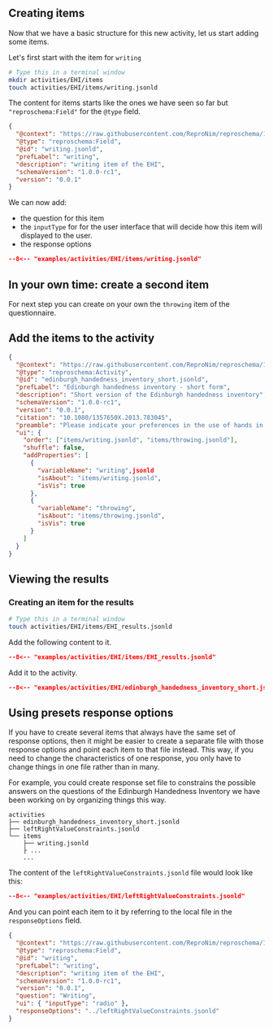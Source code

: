 ## Creating items

Now that we have a basic structure for this new activity, let us start adding some items.

Let's first start with the item for `writing`

```bash
# Type this in a terminal window
mkdir activities/EHI/items
touch activities/EHI/items/writing.jsonld
```

The content for items starts like the ones we have seen so far but
`"reproschema:Field"` for the `@type` field.

```json linenums="1"
{
  "@context": "https://raw.githubusercontent.com/ReproNim/reproschema/1.0.0-rc1/contexts/generic",
  "@type": "reproschema:Field",
  "@id": "writing.jsonld",
  "prefLabel": "writing",
  "description": "writing item of the EHI",
  "schemaVersion": "1.0.0-rc1",
  "version": "0.0.1"
}
```

We can now add:

-   the question for this item
-   the `inputType` for for the user interface that will decide how this item will displayed to the user.
-   the response options

```json linenums="1" hl_lines="9 10 11-38"
--8<-- "examples/activities/EHI/items/writing.jsonld"
```

<!-- TODO
- describe the different input types or at least point the doc of the UI that describes them
-->

## In your own time: create a second item

For next step you can create on your own the `throwing` item of the questionnaire.

## Add the items to the activity

```json linenums="1"  hl_lines="11-26"
{
  "@context": "https://raw.githubusercontent.com/ReproNim/reproschema/1.0.0-rc1/contexts/generic",
  "@type": "reproschema:Activity",
  "@id": "edinburgh_handedness_inventory_short.jsonld",
  "prefLabel": "Edinburgh handedness inventory - short form",
  "description": "Short version of the Edinburgh handedness inventory",
  "schemaVersion": "1.0.0-rc1",
  "version": "0.0.1",
  "citation": "10.1080/1357650X.2013.783045",
  "preamble": "Please indicate your preferences in the use of hands in the following activities or objects:",
  "ui": {
    "order": ["items/writing.jsonld", "items/throwing.jsonld"],
    "shuffle": false,
    "addProperties": [
      {
        "variableName": "writing",jsonld
        "isAbout": "items/writing.jsonld",
        "isVis": true
      },
      {
        "variableName": "throwing",
        "isAbout": "items/throwing.jsonld",
        "isVis": true
      }
    ]
  }
}
```

## Viewing the results

### Creating an item for the results

```bash
# Type this in a terminal window
touch activities/EHI/items/EHI_results.jsonld
```

Add the following content to it.

```json linenums="1"
--8<-- "examples/activities/EHI/items/EHI_results.jsonld"
```

Add it to the activity.

```json linenums="1" hl_lines="15 31-35 38-42"
--8<-- "examples/activities/EHI/edinburgh_handedness_inventory_short.jsonld"
```

## Using presets response options

If you have to create several items that always have the same set of response options,
then it might be easier to create a separate file with those response options and point each item to that file instead.
This way, if you need to change the characteristics of one response,
you only have to change things in one file rather than in many.

For example, you could create response set file to constrains the possible answers
on the questions of the Edinburgh Handedness Inventory we have been working on by organizing things this way.

```text
activities
├── edinburgh_handedness_inventory_short.jsonld
├── leftRightValueConstraints.jsonld
└── items
    ├── writing.jsonld
    ├ ...
    ...
```

The content of the `leftRightValueConstraints.jsonld` file would look like this:

```json linenums="1"
--8<-- "examples/activities/EHI/leftRightValueConstraints.jsonld"
```

And you can point each item to it by referring to the local file in the `responseOptions` field.

```json linenums="1" hl_lines="11"
{
  "@context": "https://raw.githubusercontent.com/ReproNim/reproschema/1.0.0-rc1/contexts/generic",
  "@type": "reproschema:Field",
  "@id": "writing",
  "prefLabel": "writing",
  "description": "writing item of the EHI",
  "schemaVersion": "1.0.0-rc1",
  "version": "0.0.1",
  "question": "Writing",
  "ui": { "inputType": "radio" },
  "responseOptions": "../leftRightValueConstraints.jsonld"
}
```

<!-- ## Programmatic schema generation
Tool to convert redcap CSVs to our schema format. But it cannot be used to convert every
redcap-formatted table as some are customized redcap tables (for example the 100s that are in ABCD)
but does cover most cases. A template of the CSV and how to use the tool can be found
[here](https://github.com/sanuann/reproschema-builder)
-->
